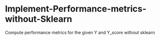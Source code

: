 # Implement-Performance-metrics-without-Sklearn
Compute performance metrics for the given Y and Y_score without sklearn
